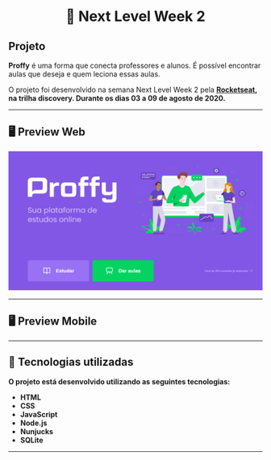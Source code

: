 <h1 align="center">🚀 <b>Next Level Week 2</b></h1>


<h2>Projeto</h2>
<p><b>Proffy</b> é uma forma que conecta professores e alunos. É possível encontrar aulas que deseja e quem leciona essas aulas.</p>
O projeto foi desenvolvido na semana Next Level Week 2 pela <a href="https://rocketseat.com.br/"><b>Rocketseat<b></a>, na trilha discovery.
Durante os dias 03 a 09 de agosto de 2020.
  
------------  

## 🖥 Preview Web

<p align="center">
  <img src="public/imagens/home_web.png" width="700" >
</p>

------------ 

## 🖥 Preview Mobile

<p align="center">
  <!--<img src="https://ik.imagekit.io/capitao/Proffy/final_1596781937_urgAUoPC-.jpg" width="700" >-->
</p>

------------


## 🚀 Tecnologias utilizadas

O projeto está desenvolvido utilizando as seguintes tecnologias:

- HTML
- CSS
- JavaScript
- Node.js 
- Nunjucks 
- SQLite 

------------
